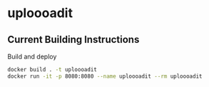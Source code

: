 # uploooadit

## Current Building Instructions

Build and deploy 

```sh
docker build . -t uploooadit
docker run -it -p 8080:8080 --name uploooadit --rm uploooadit
```

